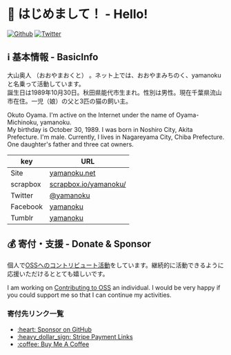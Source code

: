 # 👋 はじめまして！ - Hello!

[![Github](https://img.shields.io/github/followers/yamanoku?label=Follow&style=social)](https://github.com/yamanoku)
[![Twitter](https://img.shields.io/twitter/follow/yamanoku?style=social)](https://twitter.com/yamanoku)

## ℹ️ 基本情報 - BasicInfo

大山奥人 （おおやまおくと） 。ネット上では、おおやまみちのく、yamanokuと名乗って活動しています。<br>
誕生日は1989年10月30日。秋田県能代市生まれ。性別は男性。現在千葉県流山市在住。一児（娘）の父と3匹の猫の飼い主。

Okuto Oyama. I'm active on the Internet under the name of Oyama-Michinoku, yamanoku.<br>
My birthday is October 30, 1989. I was born in Noshiro City, Akita Prefecture. I'm male. Currently, I lives in Nagareyama City, Chiba Prefecture. One daughter's father and three cat owners.

|key|URL|
|---|-----|
|Site|[yamanoku.net](https://yamanoku.net/)|
|scrapbox|[scrapbox.io/yamanoku/](https://scrapbox.io/yamanoku/)|
|Twitter|[@yamanoku](https://twitter.com/yamanoku)|
|Facebook|[yamanoku](https://www.facebook.com/yamanoku)|
|Tumblr|[yamanoku](https://tumblr.yamanoku.net/)|


## 💰 寄付・支援 - Donate & Sponsor

個人で[OSSへのコントリビュート活動](https://www.notion.so/yamanoku/OSS-2021-2c4fa51b832645f494698ebd11e069f9)をしています。継続的に活動できるように応援いただけるととても嬉しいです。

I am working on [Contributing to OSS](https://www.notion.so/yamanoku/OSS-2021-2c4fa51b832645f494698ebd11e069f9) an individual. I would be very happy if you could support me so that I can continue my activities.

### 寄付先リンク一覧

<ul>
  <li><a href="https://github.com/sponsors/yamanoku" target="_blank">:heart: Sponsor on GitHub</a>
  <li><a href="https://buy.stripe.com/00gaEY1Eh5bE7VC8ww" target="_blank">:heavy_dollar_sign: Stripe Payment Links</a>
  <li><a href="https://www.buymeacoffee.com/yamanoku" target="_blank">:coffee: Buy Me A Coffee</a></li>
</ul>
